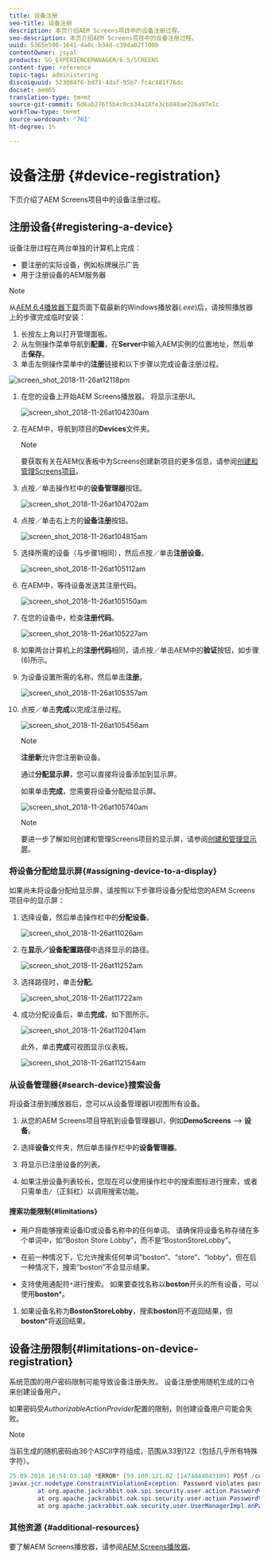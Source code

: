 ```yaml
---
title: 设备注册
seo-title: 设备注册
description: 本页介绍AEM Screens项目中的设备注册过程。
seo-description: 本页介绍AEM Screens项目中的设备注册过程。
uuid: 5365e506-1641-4a0c-b34d-c39da02f700b
contentOwner: jsyal
products: SG_EXPERIENCEMANAGER/6.5/SCREENS
content-type: reference
topic-tags: administering
discoiquuid: 523084f6-bd71-4daf-95b7-fc4c481f76dc
docset: aem65
translation-type: tm+mt
source-git-commit: 6d6ab276f5b4c0cb34a18fe3cb848ae226a97e1c
workflow-type: tm+mt
source-wordcount: '761'
ht-degree: 1%

---
```



# 设备注册 {#device-registration}

下页介绍了AEM Screens项目中的设备注册过程。

## 注册设备{#registering-a-device}

设备注册过程在两台单独的计算机上完成：

* 要注册的实际设备，例如标牌展示广告
* 用于注册设备的AEM服务器

>[!NOTE]
>
>从[AEM 6.4播放器下载](https://download.macromedia.com/screens/)页面下载最新的Windows播放器(*.exe*)后，请按照播放器上的步骤完成临时安装：
>
>1. 长按左上角以打开管理面板。
>1. 从左侧操作菜单导航到&#x200B;**配置**，在&#x200B;**Server**&#x200B;中输入AEM实例的位置地址，然后单击&#x200B;**保存**。
>1. 单击左侧操作菜单中的&#x200B;**注册**&#x200B;链接和以下步骤以完成设备注册过程。

>



![screen_shot_2018-11-26at12118pm](assets/screen_shot_2018-11-26at12118pm.png)

1. 在您的设备上开始AEM Screens播放器。 将显示注册UI。

   ![screen_shot_2018-11-26at104230am](assets/screen_shot_2018-11-26at104230am.png)

1. 在AEM中，导航到项目的&#x200B;**Devices**&#x200B;文件夹。

   >[!NOTE]
   >
   >要获取有关在AEM仪表板中为Screens创建新项目的更多信息，请参阅[创建和管理Screens项目](creating-a-screens-project.md)。

1. 点按／单击操作栏中的&#x200B;**设备管理器**&#x200B;按钮。

   ![screen_shot_2018-11-26at104702am](assets/screen_shot_2018-11-26at104702am.png)

1. 点按／单击右上方的&#x200B;**设备注册**&#x200B;按钮。

   ![screen_shot_2018-11-26at104815am](assets/screen_shot_2018-11-26at104815am.png)

1. 选择所需的设备（与步骤1相同），然后点按／单击&#x200B;**注册设备**。

   ![screen_shot_2018-11-26at105112am](assets/screen_shot_2018-11-26at105112am.png)

1. 在AEM中，等待设备发送其注册代码。

   ![screen_shot_2018-11-26at105150am](assets/screen_shot_2018-11-26at105150am.png)

1. 在您的设备中，检查&#x200B;**注册代码**。

   ![screen_shot_2018-11-26at105227am](assets/screen_shot_2018-11-26at105227am.png)

1. 如果两台计算机上的&#x200B;**注册代码**&#x200B;相同，请点按／单击AEM中的&#x200B;**验证**&#x200B;按钮，如步骤(6)所示。
1. 为设备设置所需的名称，然后单击&#x200B;**注册**。

   ![screen_shot_2018-11-26at105357am](assets/screen_shot_2018-11-26at105357am.png)

1. 点按／单击&#x200B;**完成**&#x200B;以完成注册过程。

   ![screen_shot_2018-11-26at105456am](assets/screen_shot_2018-11-26at105456am.png)

   >[!NOTE]
   >
   >**注册新**&#x200B;允许您注册新设备。
   >
   >通过&#x200B;**分配显示屏**，您可以直接将设备添加到显示屏。

   如果单击&#x200B;**完成**，您需要将设备分配给显示屏。

   ![screen_shot_2018-11-26at105740am](assets/screen_shot_2018-11-26at105740am.png)

   >[!NOTE]
   >
   >要进一步了解如何创建和管理Screens项目的显示屏，请参阅[创建和管理显示屏](managing-displays.md)。

### 将设备分配给显示屏{#assigning-device-to-a-display}

如果尚未将设备分配给显示屏，请按照以下步骤将设备分配给您的AEM Screens项目中的显示屏：

1. 选择设备，然后单击操作栏中的&#x200B;**分配设备**。

   ![screen_shot_2018-11-26at11026am](assets/screen_shot_2018-11-26at111026am.png)

1. 在&#x200B;**显示／设备配置路径**&#x200B;中选择显示的路径。

   ![screen_shot_2018-11-26at11252am](assets/screen_shot_2018-11-26at111252am.png)

1. 选择路径时，单击&#x200B;**分配**。

   ![screen_shot_2018-11-26at11722am](assets/screen_shot_2018-11-26at111722am.png)

1. 成功分配设备后，单击&#x200B;**完成**，如下图所示。

   ![screen_shot_2018-11-26at112041am](assets/screen_shot_2018-11-26at112041am.png)

   此外，单击&#x200B;**完成**&#x200B;可视图显示仪表板。

   ![screen_shot_2018-11-26at112154am](assets/screen_shot_2018-11-26at112154am.png)

### 从设备管理器{#search-device}搜索设备

将设备注册到播放器后，您可以从设备管理器UI视图所有设备。

1. 从您的AEM Screens项目导航到设备管理器UI，例如&#x200B;**DemoScreens** —> **设备**。

1. 选择&#x200B;**设备**&#x200B;文件夹，然后单击操作栏中的&#x200B;**设备管理器**。

1. 将显示已注册设备的列表。

1. 如果注册设备列表较长，您现在可以使用操作栏中的搜索图标进行搜索，或者只需单击`/`（正斜杠）以调用搜索功能。

#### 搜索功能限制{#limitations}

* 用户将能够搜索设备ID或设备名称中的任何单词。 请确保将设备名称存储在多个单词中，如“Boston Store Lobby”，而不是“BostonStoreLobby”。

* 在前一种情况下，它允许搜索任何单词“boston”、“store”、“lobby”，但在后一种情况下，搜索“boston”不会显示结果。

* 支持使用通配符`*`进行搜索。 如果要查找名称以&#x200B;**boston**&#x200B;开头的所有设备，可以使用&#x200B;**boston***。

1. 如果设备名称为&#x200B;**BostonStoreLobby**，搜索&#x200B;**boston**&#x200B;将不返回结果，但&#x200B;**boston***将返回结果。


## 设备注册限制{#limitations-on-device-registration}

系统范围的用户密码限制可能导致设备注册失败。 设备注册使用随机生成的口令来创建设备用户。

如果密码受&#x200B;*AuthorizableActionProvider*&#x200B;配置的限制，则创建设备用户可能会失败。

>[!NOTE]
>
>当前生成的随机密码由36个ASCII字符组成，范围从33到122（包括几乎所有特殊字符）。

```java
25.09.2016 16:54:03.140 *ERROR* [59.100.121.82 [1474844043109] POST /content/screens/svc/registration HTTP/1.1] com.adobe.cq.screens.device.registration.impl.RegistrationServlet Error during device registration
javax.jcr.nodetype.ConstraintViolationException: Password violates password constraint (^(?=.*\d).{7,9}$).
        at org.apache.jackrabbit.oak.spi.security.user.action.PasswordValidationAction.validatePassword(PasswordValidationAction.java:105)
        at org.apache.jackrabbit.oak.spi.security.user.action.PasswordValidationAction.onPasswordChange(PasswordValidationAction.java:76)
        at org.apache.jackrabbit.oak.security.user.UserManagerImpl.onPasswordChange(UserManagerImpl.java:308)
```

### 其他资源 {#additional-resources}

要了解AEM Screens播放器，请参阅[AEM Screens播放器](working-with-screens-player.md)。
